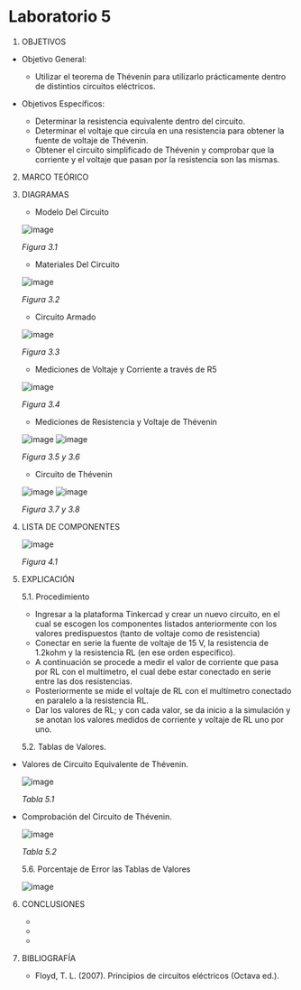 # Laboratorio 5
1. OBJETIVOS
- Objetivo General:
   
   - Utilizar el teorema de Thévenin para utilizarlo prácticamente dentro de distintios circuitos eléctricos.
   
- Objetivos Específicos:
 
   - Determinar la resistencia equivalente dentro del circuito.
   - Determinar el voltaje que circula en una resistencia para obtener la fuente de voltaje de Thévenin.
   - Obtener el circuito simplificado de Thévenin y comprobar que la corriente y el voltaje que pasan por la resistencia son las mismas.
   
2. MARCO TEÓRICO
   
   
   
4. DIAGRAMAS
   - Modelo Del Circuito
   
   ![image](https://user-images.githubusercontent.com/75439689/108273068-155a8980-7141-11eb-9c75-171ccb45f0cc.png)

   *Figura 3.1*
   
   - Materiales Del Circuito
   
   ![image](https://user-images.githubusercontent.com/75439689/108273129-273c2c80-7141-11eb-97c2-a097f8bb2f31.png)
   
   *Figura 3.2*
   
   - Circuito Armado

   ![image](https://user-images.githubusercontent.com/75439689/108273213-43d86480-7141-11eb-91cb-2f60aebcf6ab.png)

   *Figura 3.3*
   
   - Mediciones de Voltaje y Corriente a través de R5
   
   ![image](https://user-images.githubusercontent.com/75439689/108273360-73876c80-7141-11eb-965b-dd38a73e533a.png)
   
   *Figura 3.4*
   
   - Mediciones de Resistencia y Voltaje de Thévenin
   
   ![image](https://user-images.githubusercontent.com/75439689/108273378-797d4d80-7141-11eb-89ff-b5e4d3256676.png)
   ![image](https://user-images.githubusercontent.com/75439689/108273538-ae89a000-7141-11eb-88a3-030de9ffd77a.png)
   
   *Figura 3.5 y 3.6*
   
   - Circuito de Thévenin
   
   ![image](https://user-images.githubusercontent.com/75439689/108273617-c6612400-7141-11eb-975e-95599b706744.png)
   ![image](https://user-images.githubusercontent.com/75439689/108273631-cb25d800-7141-11eb-8bf3-0eeae2a5db22.png)
   
   *Figura 3.7 y 3.8*
   
4. LISTA DE COMPONENTES
   
   ![image](https://user-images.githubusercontent.com/75439689/108274097-7040b080-7142-11eb-98c0-d9c431c00f0b.png)
   
   *Figura 4.1*

5. EXPLICACIÓN

   5.1. Procedimiento
   
     - Ingresar a la plataforma Tinkercad y crear un nuevo circuito, en el cual se escogen los componentes listados anteriormente con los valores predispuestos (tanto de voltaje como de resistencia)
     - Conectar en serie la fuente de voltaje de 15 V, la resistencia de 1.2kohm y la resistencia RL (en ese orden específico).
     - A continuación se procede a medir el valor de corriente que pasa por RL con el multímetro, el cual debe estar conectado en serie entre las dos resistencias.
     - Posteriormente se mide el voltaje de RL con el multímetro conectado en paralelo a la resistencia RL.
     - Dar los valores de RL; y con cada valor, se da inicio a la simulación y se anotan los valores medidos de corriente y voltaje de RL uno por uno.

   5.2. Tablas de Valores.
   
- Valores de Circuito Equivalente de Thévenin.
   
   ![image](https://user-images.githubusercontent.com/75439689/108279907-5f486d00-714b-11eb-84d2-351a415961e2.png)
   
   *Tabla 5.1*
   
- Comprobación del Circuito de Thévenin.
   
   ![image](https://user-images.githubusercontent.com/75439689/108280040-8e5ede80-714b-11eb-932b-b148f47bf2ce.png)
   
   *Tabla 5.2*

   5.6. Porcentaje de Error las Tablas de Valores
   
   ![image](https://user-images.githubusercontent.com/75439689/108280912-da5e5300-714c-11eb-8f9e-0722b2523d0f.png)

6. CONCLUSIONES

   - 
   - 
   - 
 
7. BIBLIOGRAFÍA

   - Floyd, T. L. (2007). Principios de circuitos eléctricos (Octava ed.).
